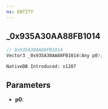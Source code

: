 ```yaml
---
ns: ENTITY
---
```

## _0x935A30AA88FB1014

```c
// 0x935A30AA88FB1014
Vector3 _0x935A30AA88FB1014(Any p0);
```

```
NativeDB Introduced: v1207
```

## Parameters
* **p0**:
